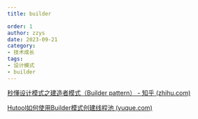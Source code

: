 ```yaml
---
title: builder

order: 1
author: zzys
date: 2023-09-21
category:
- 技术成长
tags:
- 设计模式
- builder
---
```


[秒懂设计模式之建造者模式（Builder pattern） - 知乎 (zhihu.com)](https://zhuanlan.zhihu.com/p/58093669)

[Hutool如何使用Builder模式创建线程池 (yuque.com)](https://www.yuque.com/magestack/12306/qztuml34mqglvdq8)

